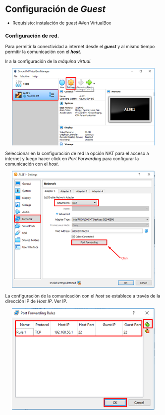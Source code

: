 # Configuración de **_Guest_**
- Requisisto: instalación de _guest_
##en VirtualBox

### Configuración de red.
Para permitir la conectividad a internet desde el **_guest_** y al mismo tiempo permitir la comunicación con el **_host_**.

Ir a la configuración de la _máquina virtual_.

<p align="center">
  <img width="460" src="images/config_guest1.png">
</p>

Seleccionar en la configuración de red la opción NAT para el acceso a internet y luego hacer click en _Port Forwarding_ para configurar la comunicación con el _host_.

<p align="center">
  <img width="460" src="images/config_guest2.png">
</p>

La configuración de la comunicación con el _host_ se establece a través de la dirección IP de _Host IP_. Ver IP.

<p align="center">
  <img width="460" src="images/config_guest3.png">
</p>